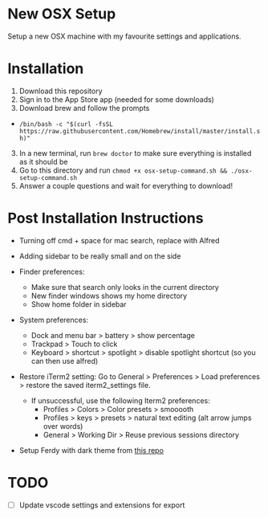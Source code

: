 # New OSX Setup
Setup a new OSX machine with my favourite settings and applications.

# Installation
1. Download this repository 
2. Sign in to the App Store app (needed for some downloads)
2. Download brew and follow the prompts

- ```/bin/bash -c "$(curl -fsSL https://raw.githubusercontent.com/Homebrew/install/master/install.sh)"```

3. In a new terminal, run ```brew doctor``` to make sure everything is installed as it should be
4. Go to this directory and run ```chmod +x osx-setup-command.sh && ./osx-setup-command.sh```
5. Answer a couple questions and wait for everything to download! 


# Post Installation Instructions
- Turning off cmd + space for mac search, replace with Alfred
- Adding sidebar to be really small and on the side
- Finder preferences:
    - Make sure that search only looks in the current directory
    - New finder windows shows my home directory
    - Show home folder in sidebar

- System preferences:
    - Dock and menu bar > battery > show percentage
    - Trackpad > Touch to click
    - Keyboard > shortcut > spotlight > disable spotlight shortcut (so you can then use alfred)

- Restore iTerm2 setting:
Go to General > Preferences > Load preferences > restore the saved iterm2_settings file.

    - If unsuccessful, use the following Iterm2 preferences:
        - Profiles > Colors > Color presets > smooooth
        - Profiles > keys > presets > natural text editing (alt arrow jumps over words) 
        - General > Working Dir > Reuse previous sessions directory

- Setup Ferdy with dark theme from [this repo]( https://github.com/ducfilan/Dark-mode-Franz-Ferdi)


# TODO
 - [ ] Update vscode settings and extensions for export


